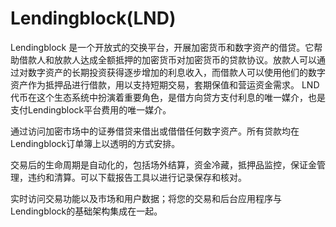 # Lendingblock(LND)

Lendingblock 是一个开放式的交换平台，开展加密货币和数字资产的借贷。它帮助借款人和放款人达成全额抵押的加密货币对加密货币的贷款协议。放款人可以通过对数字资产的长期投资获得逐步增加的利息收入，而借款人可以使用他们的数字资产作为抵押品进行借款，用以支持短期交易，套期保值和营运资金需求。
LND代币在这个生态系统中扮演着重要角色，是借方向贷方支付利息的唯一媒介，也是支付Lendingblock平台费用的唯一媒介。

通过访问加密市场中的证券借贷来借出或借借任何数字资产。所有贷款均在Lendingblock订单簿上以透明的方式安排。

交易后的生命周期是自动化的，包括场外结算，资金冷藏，抵押品监控，保证金管理，违约和清算。可以下载报告工具以进行记录保存和核对。

实时访问交易功能以及市场和用户数据；将您的交易和后台应用程序与Lendingblock的基础架构集成在一起。
